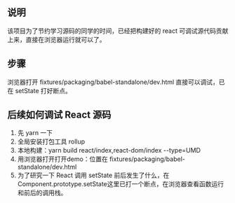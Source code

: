 ## 说明
该项目为了节约学习源码的同学的时间，已经把构建好的 react 可调试源代码贡献上来，直接在浏览器运行就可以了。

## 步骤
浏览器打开 fixtures/packaging/babel-standalone/dev.html 直接可以调试，已在 setState 打好断点。

## 后续如何调试 React 源码
1. 先 yarn 一下
2. 全局安装打包工具 rollup
3. 本地构建：yarn build react/index,react-dom/index --type=UMD
4. 用浏览器打开打开demo：位置在 fixtures/packaging/babel-standalone/dev.html
5. 为了研究一下 React 调用 setState 前后发生了什么，在Component.prototype.setState这里已打一个断点，在浏览器查看函数运行和前后的调用栈。
